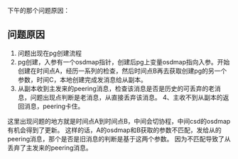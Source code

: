 下午的那个问题原因：

## 问题原因
1. 问题出现在pg创建流程
2. pg创建，入参有一个osdmap指针，创建后pg上变量osdmap指向入参。开始创建在时间点A，经历一系列的检查，然后时间点B再去获取创建pg的另一个参数，时间C，本地创建完成发消息给从副本。
3. 从副本收到主发来的peering消息，检查该消息是否是历史的可丢弃的老消息，问题出现点判断是老消息，从直接丢弃该消息。
4、主收不到从副本的返回消息，peering卡住。

这里出现问题的地方就是时间点A到时间点B，中间会切协程，中间csd的osdmap有机会得到了更新。
这样的话，A的osdmap和B获取的参数不匹配，发给从的peering消息，那个是否是旧消息的判断是基于这两个参数。
因为不匹配导致了从丢弃了主发来的peering消息。
